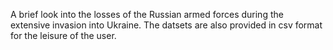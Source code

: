 A brief look into the losses of the Russian armed forces during the extensive invasion into Ukraine. The datsets are also provided in csv format for the leisure of the user.
